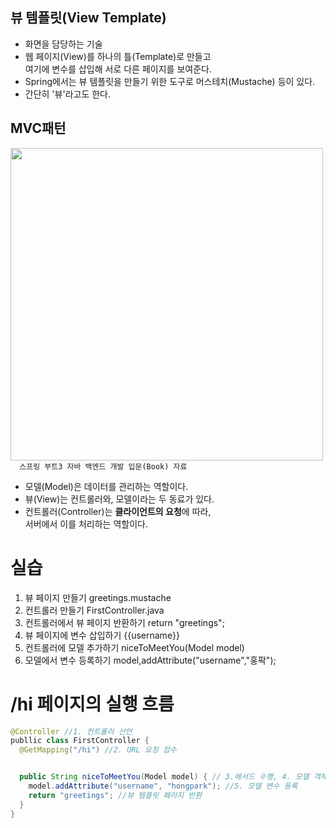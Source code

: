 ## 뷰 템플릿(View Template)
- 화면을 담당하는 기술
- 웹 페이지(View)를 하나의 틀(Template)로 만들고 <br> 여기에 변수를 삽입해 서로 다른 페이지를 보여준다.
- Spring에서는 뷰 템플릿을 만들기 위한 도구로 머스테치(Mustache) 등이 있다.
- 간단히 '뷰'라고도 한다.

## MVC패턴
<img src="https://github.com/user-attachments/assets/7b5aec7e-c0ad-45db-8def-05b1842f41c5" width="500" /> <br>
`   스프링 부트3 자바 백엔드 개발 입문(Book) 자료  `
- 모델(Model)은 데이터를 관리하는 역할이다.
- 뷰(View)는 컨트롤러와, 모델이라는 두 동료가 있다.
- 컨트롤러(Controller)는 **클라이언트의 요청**에 따라, <br>서버에서 이를 처리하는 역할이다.

# 실습
1. 뷰 페이지 만들기 greetings.mustache
2. 컨트롤러 만들기 FirstController.java
3. 컨트롤러에서 뷰 페이지 반환하기 return "greetings";
4. 뷰 페이지에 변수 삽입하기 {{username}}
5. 컨트롤러에 모델 추가하기 niceToMeetYou(Model model)
6. 모델에서 변수 등록하기 model,addAttribute("username","홍팍");

# /hi 페이지의 실행 흐름
```Java
@Controller //1. 컨트롤러 선언
publlic class FirstController {
  @GetMapping("/hi") //2. URL 요청 접수


  public String niceToMeetYou(Model model) { // 3.메서드 수행, 4. 모델 객체 수행
    model.addAttribute("username", "hongpark"); //5. 모델 변수 등록
    return "greetings"; //뷰 템플릿 페이지 반환
  }
}
```
